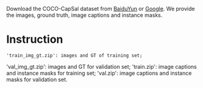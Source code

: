 Download the COCO-CapSal dataset from [BaiduYun](https://pan.baidu.com/s/1iU8A-RII7rvOG9KHz5Dysg) or [Google](). 
We provide the images, ground truth, image captions and instance masks.
# Instruction
    'train_img_gt.zip': images and GT of training set;
  'val_img_gt.zip': images and GT for validation set;
  'train.zip': image captions and instance masks for training set;
  'val.zip': image captions and instance masks for validation set.

